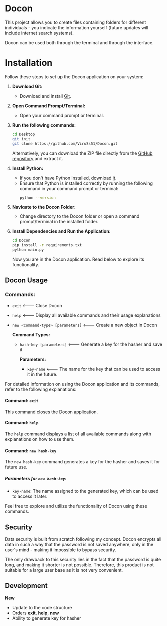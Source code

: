 # Docon

This project allows you to create files containing folders for different individuals - you indicate the information yourself (future updates will include internet search systems).

Docon can be used both through the terminal and through the interface.

# Installation

Follow these steps to set up the Docon application on your system:

1. **Download Git:**
    - Download and install [Git](https://git-scm.com/downloads).

2. **Open Command Prompt/Terminal:**
    - Open your command prompt or terminal.

3. **Run the following commands:**
    ```bash
    cd Desktop
    git init
    git clone https://github.com/ViruSs51/Docon.git
    ```

    Alternatively, you can download the ZIP file directly from the [GitHub repository](https://github.com/ViruSs51/Docon) and extract it.

4. **Install Python:**
    - If you don't have Python installed, download [it](https://www.python.org/).
    - Ensure that Python is installed correctly by running the following command in your command prompt or terminal:
        ```bash
        python --version
        ```

5. **Navigate to the Docon Folder:**
    - Change directory to the Docon folder or open a command prompt/terminal in the installed folder.

6. **Install Dependencies and Run the Application:**
    ```bash
    cd Docon
    pip install -r requirements.txt
    python main.py
    ```

    Now you are in the Docon application. Read below to explore its functionality.

## Docon Usage

### Commands:
- `exit` <--- Close Docon
- `help` <--- Display all available commands and their usage explanations
- `new <command-type> [parameters]` <--- Create a new object in Docon

    **Command Types:**
    - `hash-key [parameters]` <--- Generate a key for the hasher and save it
    
        **Parameters:**
        - `key-name` <--- The name for the key that can be used to access it in the future.

For detailed information on using the Docon application and its commands, refer to the following explanations:

#### Command: `exit`
This command closes the Docon application.

#### Command: `help`
The `help` command displays a list of all available commands along with explanations on how to use them.

#### Command: `new hash-key`
The `new hash-key` command generates a key for the hasher and saves it for future use.

##### Parameters for `new hash-key`:
- `key-name`: The name assigned to the generated key, which can be used to access it later.

Feel free to explore and utilize the functionality of Docon using these commands.

## Security

Data security is built from scratch following my concept. Docon encrypts all data in such a way that the password is not saved anywhere, only in the user's mind - making it impossible to bypass security.

The only drawback to this security lies in the fact that the password is quite long, and making it shorter is not possible. Therefore, this product is not suitable for a large user base as it is not very convenient.
## Development

**New**

- Update to the code structure
- Orders **exit**, **help**, **new**
- Ability to generate key for hasher
